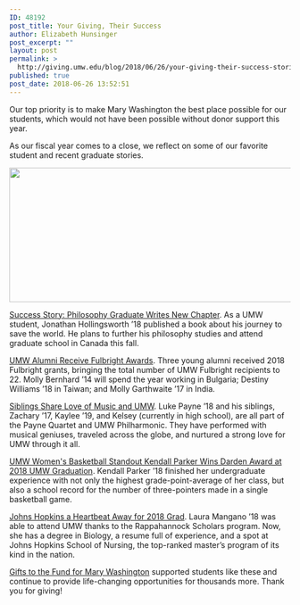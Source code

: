 ```yaml
---
ID: 48192
post_title: Your Giving, Their Success
author: Elizabeth Hunsinger
post_excerpt: ""
layout: post
permalink: >
  http://giving.umw.edu/blog/2018/06/26/your-giving-their-success-stories/
published: true
post_date: 2018-06-26 13:52:51
---
```

Our top priority is to make Mary Washington the best place possible for our students, which would not have been possible without donor support this year.

As our fiscal year comes to a close, we reflect on some of our favorite student and recent graduate stories.

<img class="wp-image-48193 aligncenter" src="http://giving.umw.edu/wp-content/uploads/2018/06/5-days-left-header-1024x410.jpg" alt="" width="602" height="241" />

<a href="http://www.umw.edu/news/2018/05/10/umw-philosophy-graduate-writes-new-chapter/">Success Story: Philosophy Graduate Writes New Chapter</a>. As a UMW student, Jonathan Hollingsworth ’18 published a book about his journey to save the world. He plans to further his philosophy studies and attend graduate school in Canada this fall.

<a href="http://www.umw.edu/news/2018/05/02/umw-alumni-receive-fulbright-awards/">UMW Alumni Receive Fulbright Awards</a>. Three young alumni received 2018 Fulbright grants, bringing the total number of UMW Fulbright recipients to 22. Molly Bernhard ’14 will spend the year working in Bulgaria; Destiny Williams ’18 in Taiwan; and Molly Garthwaite ’17 in India.

<a href="http://www.umw.edu/news/2018/05/08/siblings-share-love-of-music-and-umw/">Siblings Share Love of Music and UMW</a>. Luke Payne ’18 and his siblings, Zachary ’17, Kaylee ’19, and Kelsey (currently in high school), are all part of the Payne Quartet and UMW Philharmonic. They have performed with musical geniuses, traveled across the globe, and nurtured a strong love for UMW through it all.

<a href="http://www.umweagles.com/sports/wbkb/2017-18/releases/20180514lydlbs">UMW Women's Basketball Standout Kendall Parker Wins Darden Award at 2018 UMW Graduation</a>. Kendall Parker ’18 finished her undergraduate experience with not only the highest grade-point-average of her class, but also a school record for the number of three-pointers made in a single basketball game.

<a href="http://www.umw.edu/news/2018/05/09/johns-hopkins-a-heartbeat-away-for-biology-grad/">Johns Hopkins a Heartbeat Away for 2018 Grad</a>. Laura Mangano ’18 was able to attend UMW thanks to the Rappahannock Scholars program. Now, she has a degree in Biology, a resume full of experience, and a spot at Johns Hopkins School of Nursing, the top-ranked master’s program of its kind in the nation.

<a href="https://securelb.imodules.com/s/1588/rd17/interior.aspx?sid=1588&amp;gid=1&amp;pgid=1712&amp;cid=3848">Gifts to the Fund for Mary Washington</a> supported students like these and continue to provide life-changing opportunities for thousands more. Thank you for giving!